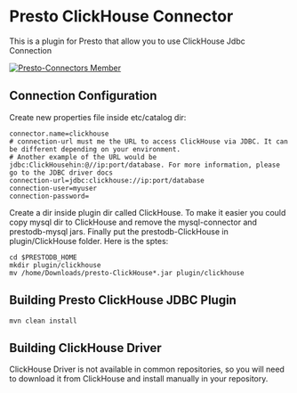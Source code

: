 # Presto ClickHouse Connector

This is a plugin for Presto that allow you to use ClickHouse Jdbc Connection

[![Presto-Connectors Member](https://img.shields.io/badge/presto--connectors-member-green.svg)](http://presto-connectors.ml)

## Connection Configuration

Create new properties file inside etc/catalog dir:

    connector.name=clickhouse
    # connection-url must me the URL to access ClickHouse via JDBC. It can be different depending on your environment.
    # Another example of the URL would be jdbc:ClickHousehin:@//ip:port/database. For more information, please go to the JDBC driver docs
    connection-url=jdbc:clickhouse://ip:port/database
    connection-user=myuser
    connection-password=

Create a dir inside plugin dir called ClickHouse. To make it easier you could copy mysql dir to ClickHouse and remove the mysql-connector and prestodb-mysql jars. Finally put the prestodb-ClickHouse in plugin/ClickHouse folder. Here is the sptes:

    cd $PRESTODB_HOME
    mkdir plugin/clickhouse
    mv /home/Downloads/presto-ClickHouse*.jar plugin/clickhouse

## Building Presto ClickHouse JDBC Plugin

    mvn clean install
    
## Building ClickHouse Driver

ClickHouse Driver is not available in common repositories, so you will need to download it from ClickHouse and install manually in your repository.
